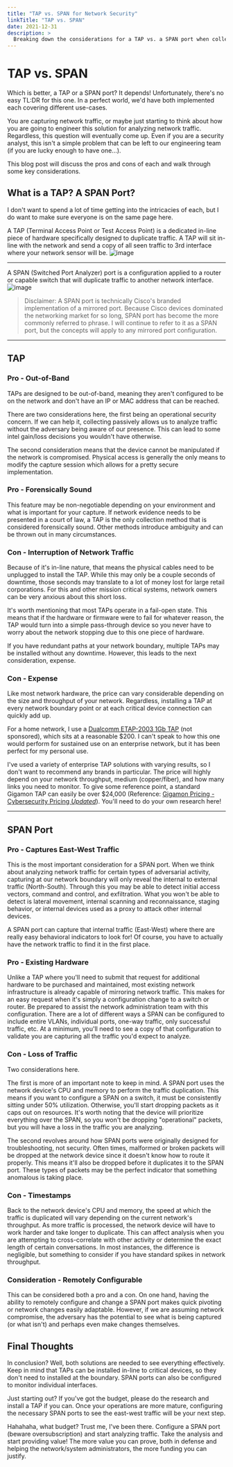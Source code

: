 ```yaml
---
title: "TAP vs. SPAN for Network Security"
linkTitle: "TAP vs. SPAN"
date: 2021-12-31
description: >
  Breaking down the considerations for a TAP vs. a SPAN port when collecting network traffic for security analytics.
---
```


# TAP vs. SPAN
Which is better, a TAP or a SPAN port? It depends! Unfortunately, there's no easy TL:DR for this one. In a perfect world, we'd have both implemented each covering different use-cases. 

You are capturing network traffic, or maybe just starting to think about how you are going to engineer this solution for analyzing network traffic. Regardless, this question will eventually come up. Even if you are a security analyst, this isn't a simple problem that can be left to our engineering team (if you are lucky enough to have one...). 

This blog post will discuss the pros and cons of each and walk through some key considerations. 

## What is a TAP? A SPAN Port?
I don't want to spend a lot of time getting into the intricacies of each, but I do want to make sure everyone is on the same page here. 

A TAP (Terminal Access Point or Test Access Point) is a dedicated in-line piece of hardware specifically designed to duplicate traffic. A TAP will sit in-line with the network and send a copy of all seen traffic to 3rd interface where your network sensor will be. 
![image](/static/tap-diagram.png)

---

A SPAN (Switched Port Analyzer) port is a configuration applied to a router or capable switch that will duplicate traffic to another network interface. 
![image](/static/tap-diagram.png)


> Disclaimer: A SPAN port is technically Cisco's branded implementation of a mirrored port. Because Cisco devices dominated the networking market for so long, SPAN port has become the more commonly referred to phrase. I will continue to refer to it as a SPAN port, but the concepts will apply to any mirrored port configuration.  

---

## TAP

### Pro - Out-of-Band
TAPs are designed to be out-of-band, meaning they aren't configured to be on the network and don't have an IP or MAC address that can be reached.

There are two considerations here, the first being an operational security concern. If we can help it, collecting passively allows us to analyze traffic without the adversary being aware of our presence. This can lead to some intel gain/loss decisions you wouldn't have otherwise.

The second consideration means that the device cannot be manipulated if the network is compromised. Physical access is generally the only means to modify the capture session which allows for a pretty secure implementation. 

### Pro - Forensically Sound
This feature may be non-negotiable depending on your environment and what is important for your capture. If network evidence needs to be presented in a court of law, a TAP is the only collection method that is considered forensically sound. Other methods introduce ambiguity and can be thrown out in many circumstances. 

### Con - Interruption of Network Traffic
Because of it's in-line nature, that means the physical cables need to be unplugged to install the TAP. While this may only be a couple seconds of downtime, those seconds may translate to a lot of money lost for large retail corporations. For this and other mission critical systems, network owners can be very anxious about this short loss.

It's worth mentioning that most TAPs operate in a fail-open state. This means that if the hardware or firmware were to fail for whatever reason, the TAP would turn into a simple pass-through device so you never have to worry about the network stopping due to this one piece of hardware. 

If you have redundant paths at your network boundary, multiple TAPs may be installed without any downtime. However, this leads to the next consideration, expense.

### Con - Expense
Like most network hardware, the price can vary considerable depending on the size and throughput of your network. Regardless, installing a TAP at every network boundary point or at each critical device connection can quickly add up. 

For a home network, I use a [Dualcomm ETAP-2003 1Gb TAP](https://www.dualcomm.com/collections/network-tap/products/usb-powered-10-100-1000base-t-network-tap) (not sponsored), which sits at a reasonable $200. I can't speak to how this one would perform for sustained use on an enterprise network, but it has been perfect for my personal use.

I've used a variety of enterprise TAP solutions with varying results, so I don't want to recommend any brands in particular. The price will highly depend on your network throughput, medium (copper/fiber), and how many links you need to monitor. To give some reference point, a standard Gigamon TAP can easily be over $24,000 (Reference: [Gigamon Pricing - Cybersecurity Pricing *Updated*](https://cybersecuritypricing.org/tag/gigamon-pricing/)). You'll need to do your own research here! 

---

## SPAN Port
### Pro - Captures East-West Traffic
This is the most important consideration for a SPAN port. When we think about analyzing network traffic for certain types of adversarial activity, capturing at our network boundary will only reveal the internal to external traffic (North-South). Through this you may be able to detect initial access vectors, command and control, and exfiltration. What you won't be able to detect is lateral movement, internal scanning and reconnaissance, staging behavior, or internal devices used as a proxy to attack other internal devices. 

A SPAN port can capture that internal traffic (East-West) where there are really easy behavioral indicators to look for! Of course, you have to actually have the network traffic to find it in the first place.  

### Pro - Existing Hardware
Unlike a TAP where you'll need to submit that request for additional hardware to be purchased and maintained, most existing network infrastructure is already capable of mirroring network traffic. This makes for an easy request when it's simply a configuration change to a switch or router. Be prepared to assist the network administration team with this configuration. There are a lot of different ways a SPAN can be configured to include  entire VLANs, individual ports, one-way traffic, only successful traffic, etc. At a minimum, you'll need to see a copy of that configuration to validate you are capturing all the traffic you'd expect to analyze. 

### Con - Loss of Traffic
Two considerations here.

The first is more of an important note to keep in mind. A SPAN port uses the network device's CPU and memory to perform the traffic duplication. This means if you want to configure a SPAN on a switch, it must be consistently sitting under 50% utilization. Otherwise, you'll start dropping packets as it caps out on resources. It's worth noting that the device will prioritize everything over the SPAN, so you won't be dropping "operational" packets, but you will have a loss in the traffic you are analyzing. 

The second revolves around how SPAN ports were originally designed for troubleshooting, not security. Often times, malformed or broken packets will be dropped at the network device since it doesn't know how to route it properly. This means it'll also be dropped before it duplicates it to the SPAN port. These types of packets may be the perfect indicator that something anomalous is taking place. 

### Con - Timestamps
Back to the network device's CPU and memory, the speed at which the traffic is duplicated will vary depending on the current network's throughput. As more traffic is processed, the network device will have to work harder and take longer to duplicate. This can affect analysis when you are attempting to cross-correlate with other activity or determine the exact length of certain conversations. In most instances, the difference is negligible, but something to consider if you have standard spikes in network throughput. 

### Consideration - Remotely Configurable
This can be considered both a pro and a con. On one hand, having the ability to remotely configure and change a SPAN port makes quick pivoting or network changes easily adaptable. However, if we are assuming network compromise, the adversary has the potential to see what is being captured (or what isn't) and perhaps even make changes themselves.   

## Final Thoughts
In conclusion? Well, both solutions are needed to see everything effectively. Keep in mind that TAPs can be installed in-line to critical devices, so they don't need to installed at the boundary. SPAN ports can also be configured to monitor individual interfaces. 

Just starting out? If you've got the budget, please do the research and install a TAP if you can. Once your operations are more mature, configuring the necessary SPAN ports to see the east-west traffic will be your next step. 

Hahahaha, what budget? Trust me, I've been there. Configure a SPAN port (beware oversubscription) and start analyzing traffic. Take the analysis and start providing value! The more value you can prove, both in defense and helping the network/system administrators, the more funding you can justify. 
